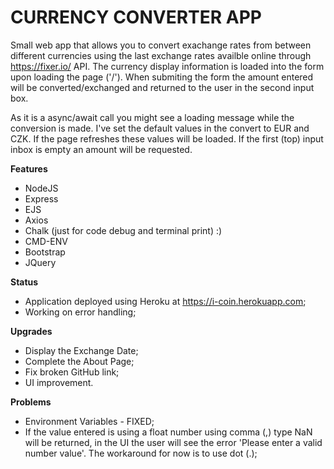 # CURRENCY CONVERTER APP

Small web app that allows you to convert exachange rates from between different currencies using the last exchange rates availble online through https://fixer.io/ API. The currency display information is loaded into the form upon loading the page ('/'). When submiting the form the amount entered will be converted/exchanged and returned to the user in the second input box. 

As it is a async/await call you might see a loading message while the conversion is made. I've set the default values in the convert to EUR and CZK. If the page refreshes these values will be loaded. If the first (top) input inbox is empty an amount will be requested.

**Features**
* NodeJS 
* Express
* EJS
* Axios
* Chalk (just for code debug and terminal print) :)
* CMD-ENV
* Bootstrap
* JQuery

**Status**
* Application deployed using Heroku at https://i-coin.herokuapp.com;
* Working on error handling;

**Upgrades**
* Display the Exchange Date;
* Complete the About Page;
* Fix broken GitHub link;
* UI improvement.

**Problems**
* Environment Variables - FIXED;
* If the value entered is using a float number using comma (,) type NaN will be returned, in the UI the user will see the error 'Please enter a valid number value'. The workaround for now is to use dot (.);
